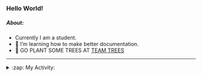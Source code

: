 ### Hello World!

##### About:
- Currently I am a student.
- 🌱 I’m learning how to make better documentation.
- 🌱 GO PLANT SOME TREES AT [TEAM TREES](https://teamtrees.org/)

---
<details>
  <summary>:zap: My Activity:</summary>
  
<!--START_SECTION:waka-->
![Code Time](http://img.shields.io/badge/Code%20Time-1%2C158%20hrs%2052%20mins-blue)

**I'm a Night 🦉** 

```text
🌞 Morning                1850 commits        ███░░░░░░░░░░░░░░░░░░░░░░   10.03 % 
🌆 Daytime                6282 commits        █████████░░░░░░░░░░░░░░░░   34.05 % 
🌃 Evening                5254 commits        ███████░░░░░░░░░░░░░░░░░░   28.48 % 
🌙 Night                  5064 commits        ███████░░░░░░░░░░░░░░░░░░   27.45 % 
```
📅 **I'm Most Productive on Wednesday** 

```text
Monday                   2629 commits        ████░░░░░░░░░░░░░░░░░░░░░   14.25 % 
Tuesday                  2518 commits        ███░░░░░░░░░░░░░░░░░░░░░░   13.65 % 
Wednesday                4302 commits        ██████░░░░░░░░░░░░░░░░░░░   23.32 % 
Thursday                 2374 commits        ███░░░░░░░░░░░░░░░░░░░░░░   12.87 % 
Friday                   1875 commits        ███░░░░░░░░░░░░░░░░░░░░░░   10.16 % 
Saturday                 1623 commits        ██░░░░░░░░░░░░░░░░░░░░░░░   08.80 % 
Sunday                   3129 commits        ████░░░░░░░░░░░░░░░░░░░░░   16.96 % 
```


📊 **This Week I Spent My Time On** 

```text
🔥 Editors: 
VS Code                  2 hrs 38 mins       █████████████████████████   100.00 % 

🐱‍💻 Projects: 
praise                   2 hrs 37 mins       █████████████████████████   99.13 % 
CSF31                    1 min               ░░░░░░░░░░░░░░░░░░░░░░░░░   00.76 % 
giveth-dapps-v2          0 secs              ░░░░░░░░░░░░░░░░░░░░░░░░░   00.11 % 
```


 Last Updated on 11/08/2023 08:11:13 UTC
<!--END_SECTION:waka-->
</details>
